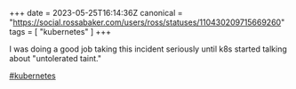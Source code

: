 +++
date = 2023-05-25T16:14:36Z
canonical = "https://social.rossabaker.com/users/ross/statuses/110430209715669260"
tags = [ "kubernetes" ]
+++

<p>I was doing a good job taking this incident seriously until k8s started talking about &quot;untolerated taint.&quot;</p><p><a href="https://social.rossabaker.com/tags/kubernetes" class="mention hashtag" rel="tag">#<span>kubernetes</span></a></p>
